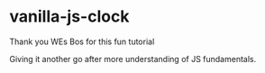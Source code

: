 # vanilla-js-clock


Thank you WEs Bos for this fun tutorial

Giving it another go after more understanding of JS fundamentals.